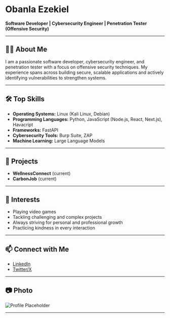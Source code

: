 # Obanla Ezekiel

**Software Developer | Cybersecurity Engineer | Penetration Tester (Offensive Security)**

---

## 👨‍💻 About Me

I am a passionate software developer, cybersecurity engineer, and penetration tester with a focus on offensive security techniques. My experience spans across building secure, scalable applications and actively identifying vulnerabilities to strengthen systems.

---

## 🛠️ Top Skills

- **Operating Systems:** Linux (Kali Linux, Debian)
- **Programming Languages:** Python, JavaScript (Node.js, React, Next.js), Havacript
- **Frameworks:** FastAPI
- **Cybersecurity Tools:** Burp Suite, ZAP
- **Machine Learning:** Large Language Models

---

## 🚀 Projects

- **WellnessConnect** (current)
- **CarbonJob** (current)
---

## 🌱 Interests

- Playing video games
- Tackling challenging and complex projects
- Always striving for personal and professional growth
- Practicing kindness in every interaction

---

## 📫 Connect with Me

- [LinkedIn](https://www.linkedin.com/in/obanla-ezekiel-0912a626a?utm_source=share&utm_campaign=share_via&utm_content=profile&utm_medium=ios_app)
- [Twitter/X](https://x.com/obanlatemilade?s=21)

---

## 📷 Photo

![Profile Placeholder](https://media.gettyimages.com/id/3230646/photo/headshot-portrait-of-austrian-writer-franz-kafka-as-a-young-man-in-a-jacket-and-tie.jpg?s=612x612&w=0&k=20&c=0futDEpaxm7DS0BHdhDdXdM4YJxS9a6KKIJGc2xg9wo=)

---
